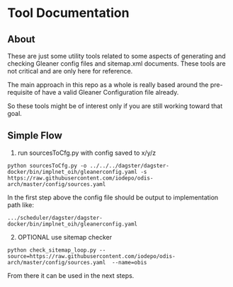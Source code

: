 # Tool Documentation

## About

These are just some utility tools related to some aspects of generating and 
checking Gleaner config files and sitemap.xml documents.  These tools are not 
critical and are only here for reference.

The main approach in this repo as a whole is really based around the 
pre-requisite of have a valid Gleaner Configuration file already.  

So these tools might be of interest only if you are still working toward 
that goal. 

## Simple Flow

1. run sourcesToCfg.py with config saved to x/y/z

```
python sourcesToCfg.py -o ../../../dagster/dagster-docker/bin/implnet_oih/gleanerconfig.yaml -s https://raw.githubusercontent.com/iodepo/odis-arch/master/config/sources.yaml
```
In the first step above the config file should be output to implementation path
like:

```
.../scheduler/dagster/dagster-docker/bin/implnet_oih/gleanerconfig.yaml
```

2. OPTIONAL use sitemap checker

```
python check_sitemap_loop.py --source=https://raw.githubusercontent.com/iodepo/odis-arch/master/config/sources.yaml  --name=obis
```

From there it can be used in the next steps.
 
